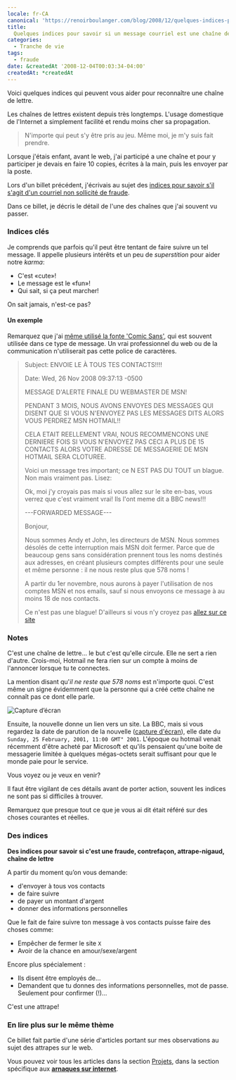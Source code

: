 ```yaml
---
locale: fr-CA
canonical: 'https://renoirboulanger.com/blog/2008/12/quelques-indices-pour-savoir-si-un-message-courriel-est-une-chaine-de-lettre/'
title:
  Quelques indices pour savoir si un message courriel est une chaîne de lettre
categories:
  - Tranche de vie
tags:
  - fraude
date: &createdAt '2008-12-04T00:03:34-04:00'
createdAt: *createdAt
---
```


Voici quelques indices qui peuvent vous aider pour reconnaître une chaîne de
lettre.

Les chaînes de lettres existent depuis très longtemps. L'usage domestique de
l'Internet a simplement facilité et rendu moins cher sa propagation.

> N'importe qui peut s'y être pris au jeu. Même moi, je m'y suis fait prendre.

Lorsque j'étais enfant, avant le web, j'ai participé a une chaîne et pour y
participer je devais en faire 10 copies, écrites à la main, puis les envoyer par
la poste.

Lors d'un billet précédent, j'écrivais au sujet des [indices pour savoir s'il
s'agit d'un courriel non sollicité de fraude][0].

Dans ce billet, je décris le détail de l'une des chaînes que j'ai souvent vu
passer.

### Indices clés

Je comprends que parfois qu'il peut être tentant de faire suivre un tel message.
Il appelle plusieurs intérêts et un peu de _superstition_ pour aider notre
_karma_:

- C'est «cute»!
- Le message est le «fun»!
- Qui sait, si ça peut marcher!

On sait jamais, n'est-ce pas?

#### Un exemple

Remarquez que j'ai [même utilisé la fonte 'Comic Sans'][1], qui est souvent
utilisée dans ce type de message. Un vrai professionnel du web ou de la
communication n'utiliserait pas cette police de caractères.

<blockquote>

Subject: ENVOIE LE À TOUS TES CONTACTS!!!!

Date: Wed, 26 Nov 2008 09:37:13 -0500

MESSAGE D'ALERTE FINALE DU WEBMASTER DE MSN!

PENDANT 3 MOIS, NOUS AVONS ENVOYES DES MESSAGES QUI DISENT QUE SI VOUS N'ENVOYEZ
PAS LES MESSAGES DITS ALORS VOUS PERDREZ MSN HOTMAIL!!

CELA ETAIT REELLEMENT VRAI, NOUS RECOMMENCONS UNE DERNIERE FOIS SI VOUS
N'ENVOYEZ PAS CECI A PLUS DE 15 CONTACTS ALORS VOTRE ADRESSE DE MESSAGERIE DE
MSN HOTMAIL SERA CLOTUREE.

Voici un message tres important; ce N EST PAS DU TOUT un blague. Non mais
vraiment pas. Lisez:

Ok, moi j'y croyais pas mais si vous allez sur le site en-bas, vous verrez que
c'est vraiment vrai! Ils l'ont meme dit a BBC news!!!

---FORWARDED MESSAGE---

Bonjour,

Nous sommes Andy et John, les directeurs de MSN. Nous sommes désolés de cette
interruption mais MSN doit fermer. Parce que de beaucoup gens sans considération
prennent tous les noms destinés aux adresses, en créant plusieurs comptes
différents pour une seule et même personne : il ne nous reste plus que 578 noms
!

A partir du 1er novembre, nous aurons à payer l'utilisation de nos comptes MSN
et nos emails, sauf si nous envoyons ce message à au moins 18 de nos contacts.

Ce n'est pas une blague! D'ailleurs si vous n'y croyez pas [allez sur ce
site][2]

</blockquote>

### Notes

C'est une chaîne de lettre... le but c'est qu'elle circule. Elle ne sert a rien
d'autre. Crois-moi, Hotmail ne fera rien sur un compte à moins de l'annoncer
lorsque tu te connectes.

La mention disant qu'_il ne reste que 578 noms_ est n'importe quoi. C'est même
un signe évidemment que la personne qui a créé cette chaîne ne connaît pas ce
dont elle parle.

![Capture d’écran][3]

Ensuite, la nouvelle donne un lien vers un site. La BBC, mais si vous regardez
la date de parution de la nouvelle ([capture d'écran][3]), elle date du
`Sunday, 25 February, 2001, 11:00 GMT" 2001`. L'époque ou hotmail venait
récemment d'être acheté par Microsoft et qu'ils pensaient qu'une boite de
messagerie limitée à quelques mégas-octets serait suffisant pour que le monde
paie pour le service.

Vous voyez ou je veux en venir?

Il faut être vigilant de ces détails avant de porter action, souvent les indices
ne sont pas si difficiles à trouver.

Remarquez que presque tout ce que je vous ai dit était référé sur des choses
courantes et réelles.

### Des indices

**Des indices pour savoir si c'est une fraude, contrefaçon, attrape-nigaud,
chaîne de lettre**

A partir du moment qu’on vous demande:

- d'envoyer à tous vos contacts
- de faire suivre
- de payer un montant d'argent
- donner des informations personnelles

Que le fait de faire suivre ton message à vos contacts puisse faire des choses
comme:

- Empêcher de fermer le site `X`
- Avoir de la chance en amour/sexe/argent

Encore plus spécialement :

- Ils disent être employés de...
- Demandent que tu donnes des informations personnelles, mot de passe. Seulement
  pour confirmer (!)...

C'est une attrape!

### En lire plus sur le même thème

Ce billet fait partie d'une série d'articles portant sur mes observations au
sujet des attrapes sur le web.

Vous pouvez voir tous les articles dans la section [Projets][4], dans la section
spécifique aux [**arnaques sur internet**][5].

[0]: /blog/2008/12/sensibilisation-sur-les-courriels-non-sollicites/
[1]: http://comicsanscriminal.com/
[2]: http://news.bbc.co.uk/1/hi/business/1189119.stm
[3]: /wp-content/uploads/2008/12/bbc-co-uk-feb-2001-screenshot-300x288.png
[4]: /projets
[5]: /projets/les-arnaques-sur-internet

